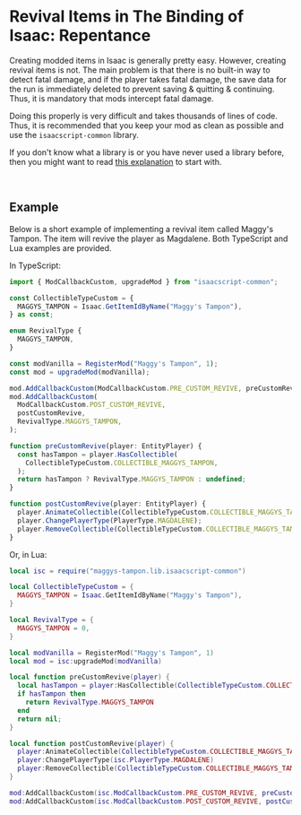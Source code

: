 # Revival Items in The Binding of Isaac: Repentance

Creating modded items in Isaac is generally pretty easy. However, creating revival items is not. The main problem is that there is no built-in way to detect fatal damage, and if the player takes fatal damage, the save data for the run is immediately deleted to prevent saving & quitting & continuing. Thus, it is mandatory that mods intercept fatal damage.

Doing this properly is very difficult and takes thousands of lines of code. Thus, it is recommended that you keep your mod as clean as possible and use the `isaacscript-common` library.

If you don't know what a library is or you have never used a library before, then you might want to read [this explanation](https://isaacscript.github.io/main/isaacscript-in-lua) to start with.

<br>

## Example

Below is a short example of implementing a revival item called Maggy's Tampon. The item will revive the player as Magdalene. Both TypeScript and Lua examples are provided.

In TypeScript:

```ts
import { ModCallbackCustom, upgradeMod } from "isaacscript-common";

const CollectibleTypeCustom = {
  MAGGYS_TAMPON = Isaac.GetItemIdByName("Maggy's Tampon"),
} as const;

enum RevivalType {
  MAGGYS_TAMPON,
}

const modVanilla = RegisterMod("Maggy's Tampon", 1);
const mod = upgradeMod(modVanilla);

mod.AddCallbackCustom(ModCallbackCustom.PRE_CUSTOM_REVIVE, preCustomRevive);
mod.AddCallbackCustom(
  ModCallbackCustom.POST_CUSTOM_REVIVE,
  postCustomRevive,
  RevivalType.MAGGYS_TAMPON,
);

function preCustomRevive(player: EntityPlayer) {
  const hasTampon = player.HasCollectible(
    CollectibleTypeCustom.COLLECTIBLE_MAGGYS_TAMPON,
  );
  return hasTampon ? RevivalType.MAGGYS_TAMPON : undefined;
}

function postCustomRevive(player: EntityPlayer) {
  player.AnimateCollectible(CollectibleTypeCustom.COLLECTIBLE_MAGGYS_TAMPON);
  player.ChangePlayerType(PlayerType.MAGDALENE);
  player.RemoveCollectible(CollectibleTypeCustom.COLLECTIBLE_MAGGYS_TAMPON);
}
```

Or, in Lua:

```lua
local isc = require("maggys-tampon.lib.isaacscript-common")

local CollectibleTypeCustom = {
  MAGGYS_TAMPON = Isaac.GetItemIdByName("Maggy's Tampon"),
}

local RevivalType = {
  MAGGYS_TAMPON = 0,
}

local modVanilla = RegisterMod("Maggy's Tampon", 1)
local mod = isc:upgradeMod(modVanilla)

local function preCustomRevive(player) {
  local hasTampon = player:HasCollectible(CollectibleTypeCustom.COLLECTIBLE_MAGGYS_TAMPON)
  if hasTampon then
    return RevivalType.MAGGYS_TAMPON
  end
  return nil;
}

local function postCustomRevive(player) {
  player:AnimateCollectible(CollectibleTypeCustom.COLLECTIBLE_MAGGYS_TAMPON)
  player:ChangePlayerType(isc.PlayerType.MAGDALENE)
  player:RemoveCollectible(CollectibleTypeCustom.COLLECTIBLE_MAGGYS_TAMPON)
}

mod:AddCallbackCustom(isc.ModCallbackCustom.PRE_CUSTOM_REVIVE, preCustomRevive)
mod:AddCallbackCustom(isc.ModCallbackCustom.POST_CUSTOM_REVIVE, postCustomRevive, RevivalType.MAGGYS_TAMPON)
```
